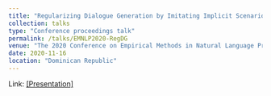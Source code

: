 ```yaml
---
title: "Regularizing Dialogue Generation by Imitating Implicit Scenarios"
collection: talks
type: "Conference proceedings talk"
permalink: /talks/EMNLP2020-RegDG
venue: "The 2020 Conference on Empirical Methods in Natural Language Processing"
date: 2020-11-16
location: "Dominican Republic"
---
```


Link: [[Presentation]](https://slideslive.com/38939278/regularizing-dialogue-generation-by-imitating-implicit-scenarios)
